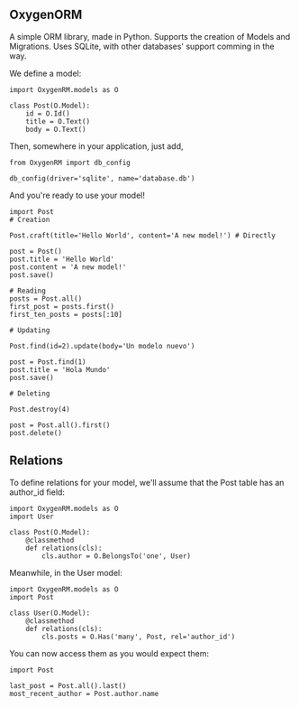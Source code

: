 ## OxygenORM

A simple ORM library, made in Python. Supports the creation of Models and Migrations. Uses SQLite, with other databases' support comming in the way.

We define a model:

```
import OxygenRM.models as O

class Post(O.Model):
    id = O.Id()
    title = O.Text()
    body = O.Text()
```

Then, somewhere in your application, just add,

```
from OxygenRM import db_config

db_config(driver='sqlite', name='database.db')
```

And you're ready to use your model!

```
import Post
# Creation

Post.craft(title='Hello World', content='A new model!') # Directly

post = Post()
post.title = 'Hello World'
post.content = 'A new model!'
post.save()

# Reading
posts = Post.all()
first_post = posts.first()
first_ten_posts = posts[:10]

# Updating

Post.find(id=2).update(body='Un modelo nuevo')

post = Post.find(1)
post.title = 'Hola Mundo'
post.save()

# Deleting

Post.destroy(4)

post = Post.all().first()
post.delete()
```

## Relations

To define relations for your model, we'll assume that the Post table has an author_id field:  

```
import OxygenRM.models as O
import User                       

class Post(O.Model):
    @classmethod
    def relations(cls):
        cls.author = O.BelongsTo('one', User)
```

Meanwhile, in the User model: 

```
import OxygenRM.models as O
import Post                       

class User(O.Model):
    @classmethod
    def relations(cls):
        cls.posts = O.Has('many', Post, rel='author_id')
```

You can now access them as you would expect them:

```
import Post

last_post = Post.all().last()
most_recent_author = Post.author.name
```